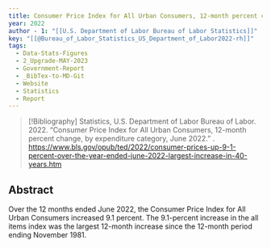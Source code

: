 ```yaml
---
title: Consumer Price Index for All Urban Consumers, 12-month percent change, by expenditure category, June 2022
year: 2022
author - 1: "[[U.S. Department of Labor Bureau of Labor Statistics]]"
key: "[[@Bureau_of_Labor_Statistics_US_Department_of_Labor2022-rh]]"
tags:
  - Data-Stats-Figures
  - 2_Upgrade-MAY-2023
  - Government-Report
  - _BibTex-to-MD-Git
  - Website
  - Statistics
  - Report
---
```


> [!Bibliography]
> Statistics, U.S. Department of Labor Bureau of Labor. 2022. “Consumer Price Index for All Urban Consumers, 12-month percent change, by expenditure category, June 2022.” . https://www.bls.gov/opub/ted/2022/consumer-prices-up-9-1-percent-over-the-year-ended-june-2022-largest-increase-in-40-years.htm

## Abstract
Over the 12 months ended June 2022, the Consumer Price Index for All Urban Consumers increased 9.1 percent. The 9.1-percent increase in the all items index was the largest 12-month increase since the 12-month period ending November 1981.